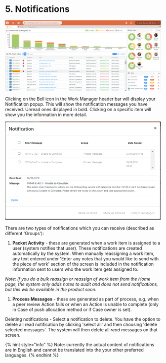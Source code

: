 # 5. Notifications

![](.gitbook/assets/5%20%284%29.png)

Clicking on the Bell icon in the Work Manager header bar will display your Notification popup. This will show the notification messages you have received. Unread ones displayed in bold. Clicking on a specific item will show you the information in more detail.

![](.gitbook/assets/6%20%286%29.png)

There are two types of notifications which you can receive \(described as different 'Groups'\): 

1. **Packet Activity** - these are generated when a work item is assigned to a user \(system notifies that user\). These notifications are created automatically by the system. When manually reassigning a work item, any text entered under 'Enter any notes that you would like to send with the piece of work' section of the screen is included in the notification information sent to users who the work item gets assigned to.

_Note: If you do a bulk reassign or reassign of work item from the Home page, the system only adds notes to audit and does not send notifications, but this will be available in the product soon._

1. **Process Messages** - these are generated as part of process, e.g. when a peer review Action fails or when an Action is unable to complete \(only in Case of push allocation method or if Case owner is set\).

Deleting notifications - Select a notification to delete. You have the option to delete all read notification by clicking 'select all' and then choosing 'delete selected messages'. The system will then delete all _read_ messages on that screen.

{% hint style="info" %}
Note: currently the actual content of notifications are in English and cannot be translated into the your other preferred languages.
{% endhint %}

